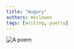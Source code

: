 ```yaml
---
title: "Augury"
authors: mcclowes
tags: [writing, poetry]
---
```


![A poem](/img/posts/poetry/augury.jpeg)

<!--truncate-->